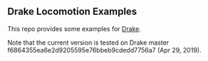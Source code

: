 ## Drake Locomotion Examples

This repo provides some examples for [Drake](https://drake.mit.edu/).

Note that the current version is tested on Drake master f6864355ea6e2d9205595e76bbeb9cdedd7756a7 (Apr 29, 2019).

